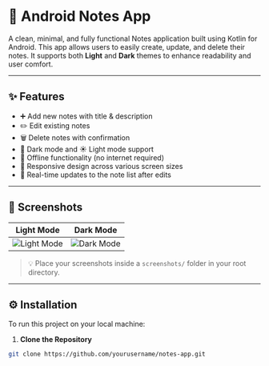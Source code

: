 # 📝 Android Notes App

A clean, minimal, and fully functional Notes application built using Kotlin for Android. This app allows users to easily create, update, and delete their notes. It supports both **Light** and **Dark** themes to enhance readability and user comfort.

---

## ✨ Features

- ➕ Add new notes with title & description
- ✏️ Edit existing notes
- 🗑️ Delete notes with confirmation
- 🌙 Dark mode and ☀️ Light mode support
- 💾 Offline functionality (no internet required)
- 📱 Responsive design across various screen sizes
- 🔄 Real-time updates to the note list after edits

---

## 📸 Screenshots

| Light Mode | Dark Mode |
|------------|-----------|
| ![Light Mode](drawable/light1.jpg) | ![Dark Mode](drawable/dark1.jpg) |

> 💡 Place your screenshots inside a `screenshots/` folder in your root directory.

---

## ⚙️ Installation

To run this project on your local machine:

1. **Clone the Repository**
```bash
git clone https://github.com/yourusername/notes-app.git
